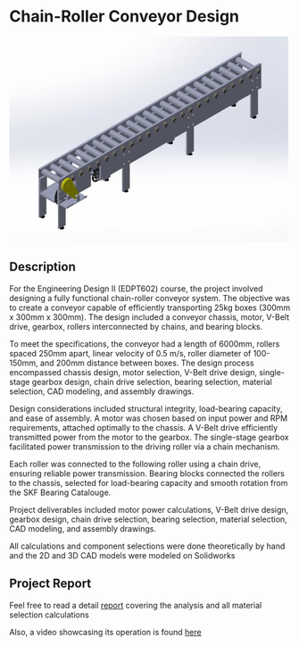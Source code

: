 # Chain-Roller Conveyor Design
<img src="conveyor.jpeg" alt="description" width="500"/>

## Description
For the Engineering Design II (EDPT602) course, the project involved designing a fully functional chain-roller conveyor system. The objective was to create a conveyor capable of efficiently transporting 25kg boxes (300mm x 300mm x 300mm). The design included a conveyor chassis, motor, V-Belt drive, gearbox, rollers interconnected by chains, and bearing blocks.

To meet the specifications, the conveyor had a length of 6000mm, rollers spaced 250mm apart, linear velocity of 0.5 m/s, roller diameter of 100-150mm, and 200mm distance between boxes. The design process encompassed chassis design, motor selection, V-Belt drive design, single-stage gearbox design, chain drive selection, bearing selection, material selection, CAD modeling, and assembly drawings.

Design considerations included structural integrity, load-bearing capacity, and ease of assembly. A motor was chosen based on input power and RPM requirements, attached optimally to the chassis. A V-Belt drive efficiently transmitted power from the motor to the gearbox. The single-stage gearbox facilitated power transmission to the driving roller via a chain mechanism.

Each roller was connected to the following roller using a chain drive, ensuring reliable power transmission. Bearing blocks connected the rollers to the chassis, selected for load-bearing capacity and smooth rotation from the SKF Bearing Catalouge.

Project deliverables included motor power calculations, V-Belt drive design, gearbox design, chain drive selection, bearing selection, material selection, CAD modeling, and assembly drawings.

All calculations and component selections were done theoretically by hand and the 2D and 3D CAD models were modeled on Solidworks

## Project Report
Feel free to read a detail [report](Report.pdf) covering the analysis and all material selection calculations

Also, a video showcasing its operation is found [here](https://youtu.be/TqIwfJTP_P4)